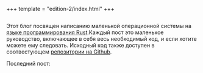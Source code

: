 +++
template = "edition-2/index.html"
+++

<h1 style="visibility: hidden; height: 0px; margin: 0px; padding: 0px;">Собственная операционная система на Rust</h1>

<div class="front-page-introduction">

Этот блог посвящен написанию маленькой операционной системы на [языке программирования Rust](https://www.rust-lang.org/).Каждый пост это маленькое руководство, включающее в себя весь необходимый код, и если хотите можете ему следовать. Исходный код также доступен в соотвестующем [репозитории на Github](https://github.com/phil-opp/blog_os).

Последний пост: <!-- latest-post -->

</div>
